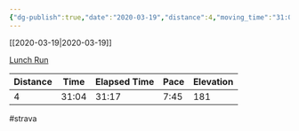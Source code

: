 ```yaml
---
{"dg-publish":true,"date":"2020-03-19","distance":4,"moving_time":"31:04","elapsed_time":"31:17","pace":"7:45","total_elevation_gain":181,"url":"https://www.strava.com/activities/3201253853","permalink":"/01-personal/strava/2020-03-19-lunch-run/","dgPassFrontmatter":true}
---
```



[[2020-03-19\|2020-03-19]]

[Lunch Run](https://www.strava.com/activities/3201253853)

| Distance | Time  | Elapsed Time | Pace | Elevation |
| -------- | ----- | ------------ | ---- | --------- |
| 4        | 31:04 | 31:17        | 7:45 | 181       |




#strava
